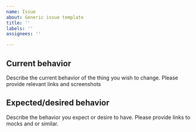 ```yaml
---
name: Issue
about: Generic issue template
title: ''
labels: ''
assignees: ''

---
```


## Current behavior
Describe the current behavior of the thing you wish to change. Please provide relevant links and screenshots

## Expected/desired behavior
Describe the behavior you expect or desire to have. Please provide links to mocks and or similar.
